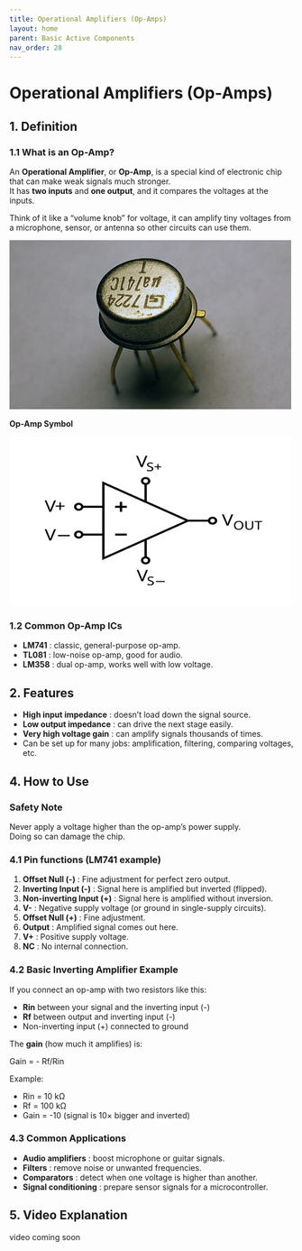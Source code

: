 ```yaml
---
title: Operational Amplifiers (Op-Amps)
layout: home
parent: Basic Active Components
nav_order: 28
---
```


# Operational Amplifiers (Op-Amps)

## 1. Definition
### 1.1 What is an Op-Amp?

An **Operational Amplifier**, or **Op-Amp**, is a special kind of electronic chip that can make weak signals much stronger.  
It has **two inputs** and **one output**, and it compares the voltages at the inputs.

Think of it like a “volume knob” for voltage, it can amplify tiny voltages from a microphone, sensor, or antenna so other circuits can use them.

<img src="\images\Ua741_opamp.jpg" width="500" height="300" alt="Op-Amp examples">

**Op-Amp Symbol**

<img src="\images\Op-amp_symbol.svg.png" width="500" height="300" alt="Op-Amp symbol">



### 1.2 Common Op-Amp ICs

- **LM741** : classic, general-purpose op-amp.  
- **TL081** : low-noise op-amp, good for audio.  
- **LM358** : dual op-amp, works well with low voltage.


## 2. Features

* **High input impedance** : doesn’t load down the signal source.  
* **Low output impedance** : can drive the next stage easily.  
* **Very high voltage gain** : can amplify signals thousands of times.  
* Can be set up for many jobs: amplification, filtering, comparing voltages, etc.



## 4. How to Use
### Safety Note
Never apply a voltage higher than the op-amp’s power supply.  
Doing so can damage the chip.



### 4.1 Pin functions (LM741 example)

1. **Offset Null (-)** : Fine adjustment for perfect zero output.  
2. **Inverting Input (-)** : Signal here is amplified but inverted (flipped).  
3. **Non-inverting Input (+)** : Signal here is amplified without inversion.  
4. **V-** : Negative supply voltage (or ground in single-supply circuits).  
5. **Offset Null (+)** : Fine adjustment.  
6. **Output** : Amplified signal comes out here.  
7. **V+** : Positive supply voltage.  
8. **NC** : No internal connection.



### 4.2 Basic Inverting Amplifier Example

If you connect an op-amp with two resistors like this:

- **Rin** between your signal and the inverting input (-)  
- **Rf** between output and inverting input (-)  
- Non-inverting input (+) connected to ground

The **gain** (how much it amplifies) is:


Gain = - Rf/Rin

Example:  
- Rin = 10 kΩ  
- Rf = 100 kΩ  
- Gain = -10 (signal is 10× bigger and inverted)


### 4.3 Common Applications

* **Audio amplifiers** : boost microphone or guitar signals.  
* **Filters** : remove noise or unwanted frequencies.  
* **Comparators** : detect when one voltage is higher than another.  
* **Signal conditioning** : prepare sensor signals for a microcontroller.

## 5. Video Explanation
video coming soon